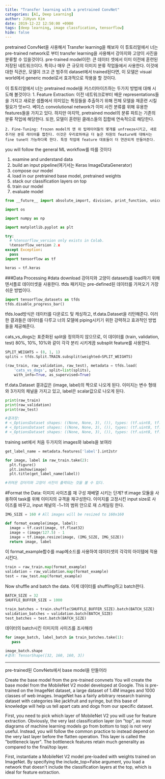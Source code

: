 ```yaml
---
title: "Transfer learning with a pretrained ConvNet"
categories: [AI, Deep Learning]
author: JiHyun Kim
date: 2019-12-22 12:50:00 +0900
tags: [deep learning, image classfication, tensorflow]
hide: false
---
```


pretrained ConvNet을 사용해서 Transfer learning을 해보자
이 튜토리얼에서 너는 pre-trained network로 부터 transfer learning을 사용해서 강아지와 고양이 사진을 분류할 수 있을것이다.
pre-trained model이란: 큰 데이터 셋에서 이미 이전에 훈련된 저장된 네트워크이다. 특히나 매우 큰 규모의 이미지 분류 작업들에서 사용한다.
이것에 대한 직관은, 모델이 크고 큰 범주의 dataset에서 trained된다면, 이 모델은 visual world에서 generic model로서 효과적으로 작용을 할 것이다.





이 튜토리얼에서 너는 pretrained model을 커스터마이즈하는 두가지 방법에 대해 시도해 볼것이다:
    1. Feature Extraction: 이전 네트워크로부터 배운 representations들을 가지고 새로운 셈플에서 의미있는 특징들을 추출하기 위해
                        전체 모델을 재훈련 시킬 필요가 엇ㅂ다. 베이스 convolutional network가 이미 사진 분류를 위해 유용한 features들을 가지고 있다.
                        하지만 마지막, pretrained model의 분류 파트는 기존의 분류 작업에 해당한다. 또한, 모델이 훈련된 클래스들의 집합에 연속적으로 해당한다.

    2. Fine-Tuning: frozen model의 맨 위 탑레이어들의 몇개를 unfreeze시키고, 새로 추가된 분류 레이어를 합친다. 이것은 우리로하여금 더 높은 차원의 feature에 대해서는 fine tune이 가능하다록 한다. 특정 작업에 feature 대표들이 더 연관되게 만들어준다.


you will follow the general ML workflow를 따를 것이다
1. examine and understand data
2. build an input pipeline(여기서는 Keras ImageDataGenerator)
3. compose our model
4. load in our pretrained base model, pretrained weights
5. stack our classification layers on top
6. train our model
7. evaluate model

```python
from __future__ import absolute_import, division, print_function, unicode_literals

import os

import numpy as np

import matplotlib.pyplot as plt

try:
  # %tensorflow_version only exists in Colab.
  %tensorflow_version 2.x
except Exception:
  pass
import tensorflow as tf

keras = tf.keras
```


###Data Processing
#data download
강아지와 고양이 datasets를 load하기 위해 텐서플로 데이터셋을 사용한다.
tfds 패키지는 pre-defined된 데이터를 가져오기 가장 쉬운 방법이다. 

```python
import tensorflow_datasets as tfds
tfds.disable_progress_bar()
```

tfds.load방식은 데이터를 다운로드 및 캐싱하고, tf.data.Dataset을 리턴해준다.
이러한 결과들은 데이터를 다루고 너의 모델에 piping시키기 위한 강력하고 효과적인 방법들을 제공해준다.

cats_vs_dogs는 표준화된 split을 정의하지 않으므로, 
이 데이터를 (train, validation, test) 80%, 10%, 10%와 같이 각각 분리 시키게끔 subsplit feature를 사용한다.

```python
SPLIT_WEIGHTS = (8, 1, 1)
splits = tfds.Split.TRAIN.subsplit(weighted=SPLIT_WEIGHTS)

(raw_train, raw_validation, raw_test), metadata = tfds.load(
    'cats_vs_dogs', split=list(splits),
    with_info=True, as_supervised=True)
```


tf.data.Dataset 결과값은 (image, label)의 짝으로 나오게 된다. 
이미지는 변수 형태와 3가지의 채널을 가지고 있고, label은 scalar값으로 나오게 된다.
```python
print(raw_train)
print(raw_validation)
print(raw_test)

#결과창:
# <_OptionsDataset shapes: ((None, None, 3), ()), types: (tf.uint8, tf.int64)>
# <_OptionsDataset shapes: ((None, None, 3), ()), types: (tf.uint8, tf.int64)>
# <_OptionsDataset shapes: ((None, None, 3), ()), types: (tf.uint8, tf.int64)>
```

training set에서 처음 두가지의 images와 labels을 보여라
```python
get_label_name = metadata.features['label'].int2str

for image, label in raw_train.take(2):
  plt.figure()
  plt.imshow(image)
  plt.title(get_label_name(label))

#귀여운 강아지와 고양이 사진이 출력되는 것을 볼 수 있다.
```

#Format the Data: 이미지 사이즈를 재 구성 재배열 시키는 단계?
tf.image 모듈을 사용하여 task를 위해 이미지의 규격을 재구성한다.
이미지를 고정시킨 input size로 사이즈를 바꾸고, input 채널의 -1~1의 범위 안으로 재 스케일링 한다.
```python
IMG_SIZE = 160 # All images will be resized to 160x160

def format_example(image, label):
  image = tf.cast(image, tf.float32)
  image = (image/127.5) - 1
  image = tf.image.resize(image, (IMG_SIZE, IMG_SIZE))
  return image, label
```


이 format_example함수를 map메소드를 사용하여 데이터셋의 각각의 아이템에 적용시킨다.
```python
train = raw_train.map(format_example)
validation = raw_validation.map(format_example)
test = raw_test.map(format_example)
```


Now shuffle and batch the data.
이제 데이터를 shuffling하고 batch한다.
```python
BATCH_SIZE = 32
SHUFFLE_BUFFER_SIZE = 1000

train_batches = train.shuffle(SHUFFLE_BUFFER_SIZE).batch(BATCH_SIZE)
validation_batches = validation.batch(BATCH_SIZE)
test_batches = test.batch(BATCH_SIZE)
```


데이터의 batch시킨 이미지의 사이즈를 조사해라
```python
for image_batch, label_batch in train_batches.take(1):
   pass

image_batch.shape
#결과: TensorShape([32, 160, 160, 3])
```

----------------------------------------
pre-trained된 ConvNets에서 base model을 만들어라 

Create the base model from the pre-trained convnets
You will create the base model from the MobileNet V2 model developed at Google. This is pre-trained on the ImageNet dataset, a large dataset of 1.4M images and 1000 classes of web images. ImageNet has a fairly arbitrary research training dataset with categories like jackfruit and syringe, but this base of knowledge will help us tell apart cats and dogs from our specific dataset.

First, you need to pick which layer of MobileNet V2 you will use for feature extraction. Obviously, the very last classification layer (on "top", as most diagrams of machine learning models go from bottom to top) is not very useful. Instead, you will follow the common practice to instead depend on the very last layer before the flatten operation. This layer is called the "bottleneck layer". The bottleneck features retain much generality as compared to the final/top layer.

First, instantiate a MobileNet V2 model pre-loaded with weights trained on ImageNet. By specifying the include_top=False argument, you load a network that doesn't include the classification layers at the top, which is ideal for feature extraction.


